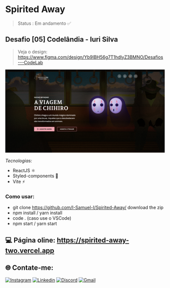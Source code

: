 # Spirited Away

> Status : Em andamento ✅

## Desafio [05] Codelândia - Iuri Silva
>Veja o design: https://www.figma.com/design/Yb9IBH56g7T1hdIyZ3BMNO/Desafios---CodeLab

<img width="800px" src="./src/assets/images/Print-Away.png">

_Tecnologias:_

- ReactJS ⚛️
- Styled-components 💅
- Vite ⚡

### Como usar:

- git clone https://github.com/I-Samuel-I/Spirited-Away/ download the zip
- npm install / yarn install
- code . (caso use o VSCode)
- npm start / yarn start

## 💻 Página oline: https://spirited-away-two.vercel.app 

## 🌐 Contate-me:

[![Instagram](https://img.shields.io/badge/Instagram-E4405F?style=for-the-badge&logo=instagram&logoColor=white)](https://www.instagram.com/sam.pongp/)
[![Linkedin](https://img.shields.io/badge/LinkedIn-0077B5?style=for-the-badge&logo=linkedin&logoColor=white)](https://www.linkedin.com/in/samuel-gomes-481062316/)
[![Discord](https://img.shields.io/badge/Discord-7289DA?style=for-the-badge&logo=discord&logoColor=white)](https://discordapp.com/users/353247502385938432)
[![Gmail](https://img.shields.io/badge/Gmail-D14836?style=for-the-badge&logo=gmail&logoColor=white)](mailto:samgomes.dev@gmail.com)
